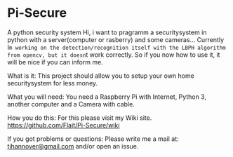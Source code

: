 # Pi-Secure
A python security system
Hi, i want to pragramm a securitysystem in python with a server(computer or rasberry) and some cameras...
Currently I`m working on the detection/recognition itself with the LBPH algorithm from opencv, but it doesn`t work correctly.
So if you now how to use it, it will be nice if you can inform me.

What is it:
This project should allow you to setup your own home securitysystem for less money.

What you will need:
You need a Raspberry Pi with Internet, Python 3, another computer and a Camera with cable.

 
How you do this:
For this please visit my Wiki site.
https://github.com/Flajt/Pi-Secure/wiki

If you got problems or questions:
Please write me a mail at: tjhannover@gmail.com and/or open an issue.
